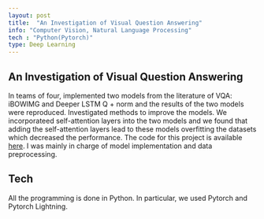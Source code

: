 ```yaml
---
layout: post
title:  "An Investigation of Visual Question Answering"
info: "Computer Vision, Natural Language Processing"
tech : "Python(Pytorch)"
type: Deep Learning
---
```


## An Investigation of Visual Question Answering
In teams of four, implemented two models from the literature of VQA: iBOWIMG and Deeper LSTM Q + norm and the results of the two models were reproduced. Investigated methods to improve the models. We incorporateed self-attention layers into the two models and we found that adding the self-attention layers lead to these models overfitting the datasets which decreased the performance. The code for this project is available [here](https://github.com/mlej8/VQA). I was mainly in charge of model implementation and data preprocessing.


## Tech
All the programming is done in Python. In particular, we used Pytorch and Pytorch Lightning.

